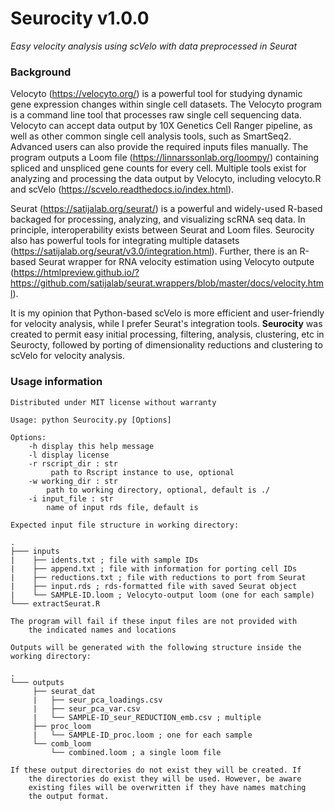 # Seurocity v1.0.0
*Easy velocity analysis using scVelo with data preprocessed in Seurat*

### Background
Velocyto (https://velocyto.org/) is a powerful tool for studying dynamic gene expression changes within single cell datasets. The Velocyto program is a command line tool that processes raw single cell sequencing data. Velocyto can accept data output by 10X Genetics Cell Ranger pipeline, as well as other common single cell analysis tools, such as SmartSeq2. Advanced users can also provide the required inputs files manually. The program outputs a Loom file (https://linnarssonlab.org/loompy/) containing spliced and unspliced gene counts for every cell. Multiple tools exist for analyzing and processing the data output by Velocyto, including velocyto.R and scVelo (https://scvelo.readthedocs.io/index.html). 

Seurat (https://satijalab.org/seurat/) is a powerful and widely-used R-based backaged for processing, analyzing, and visualizing scRNA seq data. In principle, interoperability exists between Seurat and Loom files. Seurocity also has powerful tools for integrating multiple datasets (https://satijalab.org/seurat/v3.0/integration.html). Further, there is an R-based Seurat wrapper for RNA velocity estimation using Velocyto outpute (https://htmlpreview.github.io/?https://github.com/satijalab/seurat.wrappers/blob/master/docs/velocity.html). 

It is my opinion that Python-based scVelo is more efficient and user-friendly for velocity analysis, while I prefer Seurat's integration tools. **Seurocity** was created to permit easy initial processing, filtering, analysis, clustering, etc in Seurocty, followed by porting of dimensionality reductions and clustering to scVelo for velocity analysis.

### Usage information
    Distributed under MIT license without warranty
    
    Usage: python Seurocity.py [Options]
    
    Options: 
        -h display this help message
        -l display license
        -r rscript_dir : str
             path to Rscript instance to use, optional
        -w working_dir : str
            path to working directory, optional, default is ./
        -i input_file : str
            name of input rds file, default is 
    
    Expected input file structure in working directory:
        
    .
    ├─── inputs
    |    ├── idents.txt ; file with sample IDs
    |    ├── append.txt ; file with information for porting cell IDs
    |    ├── reductions.txt ; file with reductions to port from Seurat
    |    ├── input.rds ; rds-formatted file with saved Seurat object
    |    └── SAMPLE-ID.loom ; Velocyto-output loom (one for each sample)
    └─── extractSeurat.R
        
    The program will fail if these input files are not provided with 
        the indicated names and locations
        
    Outputs will be generated with the following structure inside the working directory:
        
    .
    └─── outputs
         ├── seurat_dat 
         |   ├── seur_pca_loadings.csv
         |   ├── seur_pca_var.csv 
         |   └── SAMPLE-ID_seur_REDUCTION_emb.csv ; multiple
         ├── proc_loom 
         |   └── SAMPLE-ID_proc.loom ; one for each sample
         └── comb_loom
             └── combined.loom ; a single loom file 
    
    If these output directories do not exist they will be created. If 
        the directories do exist they will be used. However, be aware 
        existing files will be overwritten if they have names matching 
        the output format.
